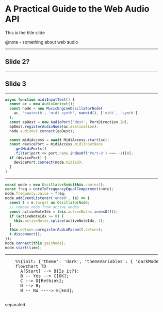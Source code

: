 # A Practical Guide to the Web Audio API

This is the title slide

@note - something about web audio

---

## Slide 2?

---

## Slide 3

---

```js
async function midiInputTest() {
  const ac = new AudioContext();
  const node = new MusicEngineOscillatorNode(
    ac, 'sawtooth', 'midi synth', nanoid(), ['midi', 'synth']
  );
  const apDest = new AudioPort('dest', PortDirection.IN);
  apDest.registerAudioNode(ac.destination);
  node.audioOut.connect(apDest);

  const midiAccess = await MidiAccess.start(ac);
  const devicePort = midiAccess.midiInputNode
    .getMidiPorts()
    .filter(port => port.name.indexOf('Port-0') === -1)[0];
  if (devicePort) {
    devicePort.connect(node.midiIn);
  }
}
```

---

```js
const node = new OscillatorNode(this.context);
const freq = noteToFrequencyEqualTemperment(note);
node.frequency.value = freq;
node.addEventListener('ended', (e) => {
  const t = e.target as OscillatorNode;
  // remove node from active nodes
  const activeNoteIdx = this.activeNotes.indexOf(t);
  if (activeNoteIdx >= 0) {
    this.activeNotes.splice(activeNoteIdx, 1);
  }
  this.detune.unregisterAudioParam(t.detune);
  t.disconnect();
});
node.connect(this.gainNode);
node.start(time);
```

---

<div class="mermaid">
  <pre>
    %%{init: {'theme': 'dark', 'themeVariables': { 'darkMode': true }}}%%
    flowchart TD
      A[Start] --> B{Is it?};
      B -- Yes --> C[OK];
      C --> D[Rethink];
      D --> B;
      B -- No ----> E[End];
  </pre>
</div>


separated
